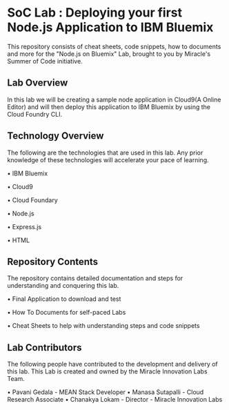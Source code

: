 # SoC Lab : Deploying your first Node.js Application to IBM Bluemix

This repository consists of cheat sheets, code snippets, how to documents and more for the "Node.js on Bluemix" Lab, brought to you by Miracle's Summer of Code initiative.

## Lab Overview

In this lab we will be creating a sample node application in Cloud9(A Online Editor) and will then deploy this application to IBM Bluemix by using the Cloud Foundry CLI.

## Technology Overview

The following are the technologies that are used in this lab. Any prior knowledge of these technologies will accelerate your pace of learning.

• IBM Bluemix

• Cloud9

• Cloud Foundary

• Node.js

• Express.js

• HTML

## Repository Contents

The repository contains detailed documentation and steps for understanding and conquering this lab.

• Final Application to download and test

• How To Documents for self-paced Labs

• Cheat Sheets to help with understanding steps and code snippets

## Lab Contributors

The following people have contributed to the development and delivery of this lab. This Lab is created and owned by the Miracle Innovation Labs Team.

• Pavani Gedala - MEAN Stack Developer
• Manasa Sutapalli - Cloud Research Associate
• Chanakya Lokam - Director - Miracle Innovation Labs
